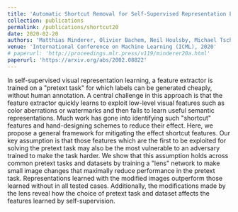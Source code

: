 ```yaml
---
title: 'Automatic Shortcut Removal for Self-Supervised Representation Learning'
collection: publications
permalink: /publications/shortcut20
date: 2020-02-20
authors: 'Matthias Minderer, Olivier Bachem, Neil Houlsby, Michael Tschannen'
venue: 'International Conference on Machine Learning (ICML), 2020'
# paperurl: 'http://proceedings.mlr.press/v119/minderer20a.html'
paperurl: 'https://arxiv.org/abs/2002.08822'
---
```


In self-supervised visual representation learning, a feature extractor is trained on a "pretext task" for which labels can be generated cheaply, without human annotation. A central challenge in this approach is that the feature extractor quickly learns to exploit low-level visual features such as color aberrations or watermarks and then fails to learn useful semantic representations. Much work has gone into identifying such "shortcut" features and hand-designing schemes to reduce their effect. Here, we propose a general framework for mitigating the effect shortcut features. Our key assumption is that those features which are the first to be exploited for solving the pretext task may also be the most vulnerable to an adversary trained to make the task harder. We show that this assumption holds across common pretext tasks and datasets by training a "lens" network to make small image changes that maximally reduce performance in the pretext task. Representations learned with the modified images outperform those learned without in all tested cases. Additionally, the modifications made by the lens reveal how the choice of pretext task and dataset affects the features learned by self-supervision.

